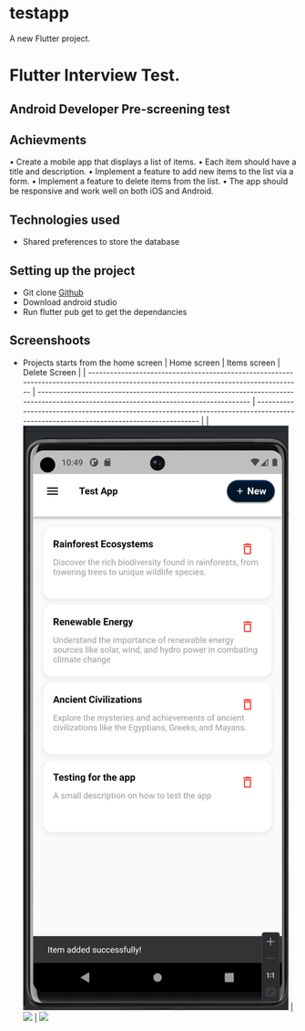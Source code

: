 # testapp

A new Flutter project.

# Flutter Interview Test.

## Android Developer Pre-screening test

## Achievments
• Create a mobile app that displays a list of items.
• Each item should have a title and description.
• Implement a feature to add new items to the list via a form.
• Implement a feature to delete items from the list.
• The app should be responsive and work well on both iOS and Android.

## Technologies used
- Shared preferences to store the database

## Setting up the project
- Git clone [Github](https://github.com/collins-swai/FE-Assignment)
- Download android studio
- Run flutter pub get to get the dependancies


## Screenshoots 
- Projects starts from the home screen
  | Home screen                                                                                                                       | Items screen                                                                                                                         |           Delete Screen                                                                                                          |
  | ------------------------------------------------------------------------------------------------------------------------------------ | ------------------------------------------------------------------------------------------------------------------------------------ | ------------------------------------------------------------------------------------------------------------------------------------ |
  | <img src="assets/screenshots/itemslist.png"/> | <img src="assets/screenshots/itemsadd.jpg"/> | <img src="assets/screenshots/additems.jpg"/>


